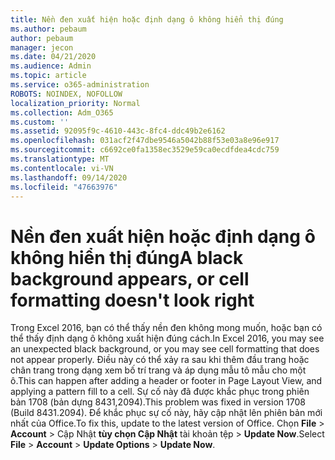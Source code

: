 ```yaml
---
title: Nền đen xuất hiện hoặc định dạng ô không hiển thị đúng
ms.author: pebaum
author: pebaum
manager: jecon
ms.date: 04/21/2020
ms.audience: Admin
ms.topic: article
ms.service: o365-administration
ROBOTS: NOINDEX, NOFOLLOW
localization_priority: Normal
ms.collection: Adm_O365
ms.custom: ''
ms.assetid: 92095f9c-4610-443c-8fc4-ddc49b2e6162
ms.openlocfilehash: 031acf2f47dbe9546a5042b88f53e03a8e96e917
ms.sourcegitcommit: c6692ce0fa1358ec3529e59ca0ecdfdea4cdc759
ms.translationtype: MT
ms.contentlocale: vi-VN
ms.lasthandoff: 09/14/2020
ms.locfileid: "47663976"
---
```

# <a name="a-black-background-appears-or-cell-formatting-doesnt-look-right"></a><span data-ttu-id="a6d87-102">Nền đen xuất hiện hoặc định dạng ô không hiển thị đúng</span><span class="sxs-lookup"><span data-stu-id="a6d87-102">A black background appears, or cell formatting doesn't look right</span></span>

<span data-ttu-id="a6d87-103">Trong Excel 2016, bạn có thể thấy nền đen không mong muốn, hoặc bạn có thể thấy định dạng ô không xuất hiện đúng cách.</span><span class="sxs-lookup"><span data-stu-id="a6d87-103">In Excel 2016, you may see an unexpected black background, or you may see cell formatting that does not appear properly.</span></span> <span data-ttu-id="a6d87-104">Điều này có thể xảy ra sau khi thêm đầu trang hoặc chân trang trong dạng xem bố trí trang và áp dụng mẫu tô mẫu cho một ô.</span><span class="sxs-lookup"><span data-stu-id="a6d87-104">This can happen after adding a header or footer in Page Layout View, and applying a pattern fill to a cell.</span></span> <span data-ttu-id="a6d87-105">Sự cố này đã được khắc phục trong phiên bản 1708 (bản dựng 8431,2094).</span><span class="sxs-lookup"><span data-stu-id="a6d87-105">This problem was fixed in version 1708 (Build 8431.2094).</span></span> <span data-ttu-id="a6d87-106">Để khắc phục sự cố này, hãy cập nhật lên phiên bản mới nhất của Office.</span><span class="sxs-lookup"><span data-stu-id="a6d87-106">To fix this, update to the latest version of Office.</span></span> <span data-ttu-id="a6d87-107">Chọn **File** \> **Account** \> Cập Nhật **tùy chọn Cập Nhật** tài khoản tệp \> **Update Now**.</span><span class="sxs-lookup"><span data-stu-id="a6d87-107">Select **File** \> **Account** \> **Update Options** \> **Update Now**.</span></span>
  

